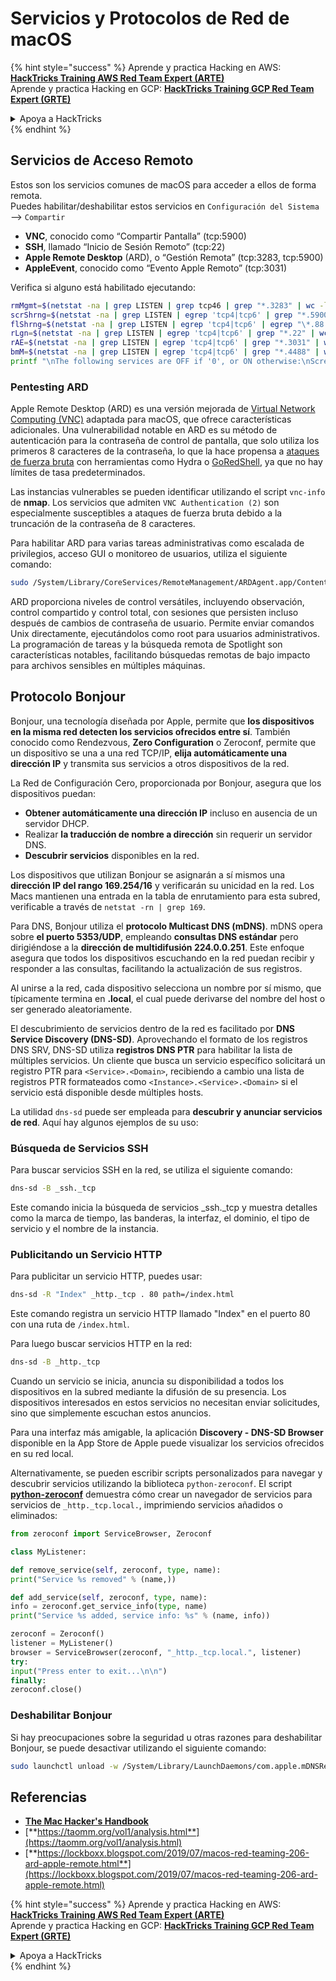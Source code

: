 # Servicios y Protocolos de Red de macOS

{% hint style="success" %}
Aprende y practica Hacking en AWS:<img src="/.gitbook/assets/arte.png" alt="" data-size="line">[**HackTricks Training AWS Red Team Expert (ARTE)**](https://training.hacktricks.xyz/courses/arte)<img src="/.gitbook/assets/arte.png" alt="" data-size="line">\
Aprende y practica Hacking en GCP: <img src="/.gitbook/assets/grte.png" alt="" data-size="line">[**HackTricks Training GCP Red Team Expert (GRTE)**<img src="/.gitbook/assets/grte.png" alt="" data-size="line">](https://training.hacktricks.xyz/courses/grte)

<details>

<summary>Apoya a HackTricks</summary>

* Revisa los [**planes de suscripción**](https://github.com/sponsors/carlospolop)!
* **Únete al** 💬 [**grupo de Discord**](https://discord.gg/hRep4RUj7f) o al [**grupo de telegram**](https://t.me/peass) o **síguenos** en **Twitter** 🐦 [**@hacktricks\_live**](https://twitter.com/hacktricks\_live)**.**
* **Comparte trucos de hacking enviando PRs a los** [**HackTricks**](https://github.com/carlospolop/hacktricks) y [**HackTricks Cloud**](https://github.com/carlospolop/hacktricks-cloud) repos de github.

</details>
{% endhint %}

## Servicios de Acceso Remoto

Estos son los servicios comunes de macOS para acceder a ellos de forma remota.\
Puedes habilitar/deshabilitar estos servicios en `Configuración del Sistema` --> `Compartir`

* **VNC**, conocido como “Compartir Pantalla” (tcp:5900)
* **SSH**, llamado “Inicio de Sesión Remoto” (tcp:22)
* **Apple Remote Desktop** (ARD), o “Gestión Remota” (tcp:3283, tcp:5900)
* **AppleEvent**, conocido como “Evento Apple Remoto” (tcp:3031)

Verifica si alguno está habilitado ejecutando:
```bash
rmMgmt=$(netstat -na | grep LISTEN | grep tcp46 | grep "*.3283" | wc -l);
scrShrng=$(netstat -na | grep LISTEN | egrep 'tcp4|tcp6' | grep "*.5900" | wc -l);
flShrng=$(netstat -na | grep LISTEN | egrep 'tcp4|tcp6' | egrep "\*.88|\*.445|\*.548" | wc -l);
rLgn=$(netstat -na | grep LISTEN | egrep 'tcp4|tcp6' | grep "*.22" | wc -l);
rAE=$(netstat -na | grep LISTEN | egrep 'tcp4|tcp6' | grep "*.3031" | wc -l);
bmM=$(netstat -na | grep LISTEN | egrep 'tcp4|tcp6' | grep "*.4488" | wc -l);
printf "\nThe following services are OFF if '0', or ON otherwise:\nScreen Sharing: %s\nFile Sharing: %s\nRemote Login: %s\nRemote Mgmt: %s\nRemote Apple Events: %s\nBack to My Mac: %s\n\n" "$scrShrng" "$flShrng" "$rLgn" "$rmMgmt" "$rAE" "$bmM";
```
### Pentesting ARD

Apple Remote Desktop (ARD) es una versión mejorada de [Virtual Network Computing (VNC)](https://en.wikipedia.org/wiki/Virtual_Network_Computing) adaptada para macOS, que ofrece características adicionales. Una vulnerabilidad notable en ARD es su método de autenticación para la contraseña de control de pantalla, que solo utiliza los primeros 8 caracteres de la contraseña, lo que la hace propensa a [ataques de fuerza bruta](https://thudinh.blogspot.com/2017/09/brute-forcing-passwords-with-thc-hydra.html) con herramientas como Hydra o [GoRedShell](https://github.com/ahhh/GoRedShell/), ya que no hay límites de tasa predeterminados.

Las instancias vulnerables se pueden identificar utilizando el script `vnc-info` de **nmap**. Los servicios que admiten `VNC Authentication (2)` son especialmente susceptibles a ataques de fuerza bruta debido a la truncación de la contraseña de 8 caracteres.

Para habilitar ARD para varias tareas administrativas como escalada de privilegios, acceso GUI o monitoreo de usuarios, utiliza el siguiente comando:
```bash
sudo /System/Library/CoreServices/RemoteManagement/ARDAgent.app/Contents/Resources/kickstart -activate -configure -allowAccessFor -allUsers -privs -all -clientopts -setmenuextra -menuextra yes
```
ARD proporciona niveles de control versátiles, incluyendo observación, control compartido y control total, con sesiones que persisten incluso después de cambios de contraseña de usuario. Permite enviar comandos Unix directamente, ejecutándolos como root para usuarios administrativos. La programación de tareas y la búsqueda remota de Spotlight son características notables, facilitando búsquedas remotas de bajo impacto para archivos sensibles en múltiples máquinas.

## Protocolo Bonjour

Bonjour, una tecnología diseñada por Apple, permite que **los dispositivos en la misma red detecten los servicios ofrecidos entre sí**. También conocido como Rendezvous, **Zero Configuration** o Zeroconf, permite que un dispositivo se una a una red TCP/IP, **elija automáticamente una dirección IP** y transmita sus servicios a otros dispositivos de la red.

La Red de Configuración Cero, proporcionada por Bonjour, asegura que los dispositivos puedan:
* **Obtener automáticamente una dirección IP** incluso en ausencia de un servidor DHCP.
* Realizar **la traducción de nombre a dirección** sin requerir un servidor DNS.
* **Descubrir servicios** disponibles en la red.

Los dispositivos que utilizan Bonjour se asignarán a sí mismos una **dirección IP del rango 169.254/16** y verificarán su unicidad en la red. Los Macs mantienen una entrada en la tabla de enrutamiento para esta subred, verificable a través de `netstat -rn | grep 169`.

Para DNS, Bonjour utiliza el **protocolo Multicast DNS (mDNS)**. mDNS opera sobre **el puerto 5353/UDP**, empleando **consultas DNS estándar** pero dirigiéndose a la **dirección de multidifusión 224.0.0.251**. Este enfoque asegura que todos los dispositivos escuchando en la red puedan recibir y responder a las consultas, facilitando la actualización de sus registros.

Al unirse a la red, cada dispositivo selecciona un nombre por sí mismo, que típicamente termina en **.local**, el cual puede derivarse del nombre del host o ser generado aleatoriamente.

El descubrimiento de servicios dentro de la red es facilitado por **DNS Service Discovery (DNS-SD)**. Aprovechando el formato de los registros DNS SRV, DNS-SD utiliza **registros DNS PTR** para habilitar la lista de múltiples servicios. Un cliente que busca un servicio específico solicitará un registro PTR para `<Service>.<Domain>`, recibiendo a cambio una lista de registros PTR formateados como `<Instance>.<Service>.<Domain>` si el servicio está disponible desde múltiples hosts.

La utilidad `dns-sd` puede ser empleada para **descubrir y anunciar servicios de red**. Aquí hay algunos ejemplos de su uso:

### Búsqueda de Servicios SSH

Para buscar servicios SSH en la red, se utiliza el siguiente comando:
```bash
dns-sd -B _ssh._tcp
```
Este comando inicia la búsqueda de servicios _ssh._tcp y muestra detalles como la marca de tiempo, las banderas, la interfaz, el dominio, el tipo de servicio y el nombre de la instancia.

### Publicitando un Servicio HTTP

Para publicitar un servicio HTTP, puedes usar:
```bash
dns-sd -R "Index" _http._tcp . 80 path=/index.html
```
Este comando registra un servicio HTTP llamado "Index" en el puerto 80 con una ruta de `/index.html`.

Para luego buscar servicios HTTP en la red:
```bash
dns-sd -B _http._tcp
```
Cuando un servicio se inicia, anuncia su disponibilidad a todos los dispositivos en la subred mediante la difusión de su presencia. Los dispositivos interesados en estos servicios no necesitan enviar solicitudes, sino que simplemente escuchan estos anuncios.

Para una interfaz más amigable, la aplicación **Discovery - DNS-SD Browser** disponible en la App Store de Apple puede visualizar los servicios ofrecidos en su red local.

Alternativamente, se pueden escribir scripts personalizados para navegar y descubrir servicios utilizando la biblioteca `python-zeroconf`. El script [**python-zeroconf**](https://github.com/jstasiak/python-zeroconf) demuestra cómo crear un navegador de servicios para servicios de `_http._tcp.local.`, imprimiendo servicios añadidos o eliminados:
```python
from zeroconf import ServiceBrowser, Zeroconf

class MyListener:

def remove_service(self, zeroconf, type, name):
print("Service %s removed" % (name,))

def add_service(self, zeroconf, type, name):
info = zeroconf.get_service_info(type, name)
print("Service %s added, service info: %s" % (name, info))

zeroconf = Zeroconf()
listener = MyListener()
browser = ServiceBrowser(zeroconf, "_http._tcp.local.", listener)
try:
input("Press enter to exit...\n\n")
finally:
zeroconf.close()
```
### Deshabilitar Bonjour
Si hay preocupaciones sobre la seguridad u otras razones para deshabilitar Bonjour, se puede desactivar utilizando el siguiente comando:
```bash
sudo launchctl unload -w /System/Library/LaunchDaemons/com.apple.mDNSResponder.plist
```
## Referencias

* [**The Mac Hacker's Handbook**](https://www.amazon.com/-/es/Charlie-Miller-ebook-dp-B004U7MUMU/dp/B004U7MUMU/ref=mt\_other?\_encoding=UTF8\&me=\&qid=)
* [**https://taomm.org/vol1/analysis.html**](https://taomm.org/vol1/analysis.html)
* [**https://lockboxx.blogspot.com/2019/07/macos-red-teaming-206-ard-apple-remote.html**](https://lockboxx.blogspot.com/2019/07/macos-red-teaming-206-ard-apple-remote.html)

{% hint style="success" %}
Aprende y practica Hacking en AWS:<img src="/.gitbook/assets/arte.png" alt="" data-size="line">[**HackTricks Training AWS Red Team Expert (ARTE)**](https://training.hacktricks.xyz/courses/arte)<img src="/.gitbook/assets/arte.png" alt="" data-size="line">\
Aprende y practica Hacking en GCP: <img src="/.gitbook/assets/grte.png" alt="" data-size="line">[**HackTricks Training GCP Red Team Expert (GRTE)**<img src="/.gitbook/assets/grte.png" alt="" data-size="line">](https://training.hacktricks.xyz/courses/grte)

<details>

<summary>Apoya a HackTricks</summary>

* Revisa los [**planes de suscripción**](https://github.com/sponsors/carlospolop)!
* **Únete al** 💬 [**grupo de Discord**](https://discord.gg/hRep4RUj7f) o al [**grupo de telegram**](https://t.me/peass) o **síguenos** en **Twitter** 🐦 [**@hacktricks\_live**](https://twitter.com/hacktricks\_live)**.**
* **Comparte trucos de hacking enviando PRs a los** [**HackTricks**](https://github.com/carlospolop/hacktricks) y [**HackTricks Cloud**](https://github.com/carlospolop/hacktricks-cloud) repositorios de github.

</details>
{% endhint %}
